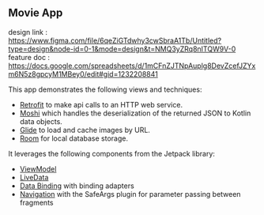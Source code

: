 ## Movie App

design link : https://www.figma.com/file/6qeZiGTdwhy3cwSbraA1Tb/Untitled?type=design&node-id=0-1&mode=design&t=NMQ3yZRq8nITQW9V-0
feature doc : https://docs.google.com/spreadsheets/d/1mCFnZJTNpAuplg8DevZcefJZYxm6N5z8gpcyM1MBey0/edit#gid=1232208841

This app demonstrates the following views and techniques:

* [Retrofit](https://square.github.io/retrofit/) to make api calls to an HTTP web service.
* [Moshi](https://github.com/square/moshi) which handles the deserialization of the returned JSON to Kotlin data objects. 
* [Glide](https://bumptech.github.io/glide/) to load and cache images by URL.
* [Room](https://developer.android.com/training/data-storage/room) for local database storage.
  
It leverages the following components from the Jetpack library:

* [ViewModel](https://developer.android.com/topic/libraries/architecture/viewmodel)
* [LiveData](https://developer.android.com/topic/libraries/architecture/livedata)
* [Data Binding](https://developer.android.com/topic/libraries/data-binding/) with binding adapters
* [Navigation](https://developer.android.com/topic/libraries/architecture/navigation/) with the SafeArgs plugin for parameter passing between fragments

